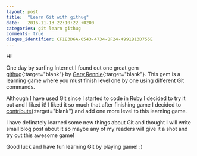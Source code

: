 ```yaml
---
layout: post
title:  "Learn Git with githug"
date:   2016-11-13 22:10:22 +0200
categories: git learn githug
comments: true
disqus_identifier: CF1E3D6A-0543-4734-BF24-4991B13D755E
---
```


Hi!

One day by surfing Internet I found out one great gem [githug][githug]{:target="blank"} by [Gary Rennie][githug-author]{:target="blank"}.
This gem is a learning game where you must finish level one by one using different Git commands.

Although I have used Git since I started to code in Ruby I decided to try it out and I liked it!
I liked it so much that after finishing game I decided to [contribute][githug-contribution]{:target="blank"} and add one more level to this learning game.

I have definately learned some new things about Git and thought I will write small blog post about it so maybe any of my readers will give it a shot and 
try out this awesome game!

Good luck and have fun learning Git by playing game! :)

[githug]:              https://github.com/Gazler/githug
[githug-author]:       https://github.com/Gazler
[githug-contribution]: https://github.com/Gazler/githug/pull/221

